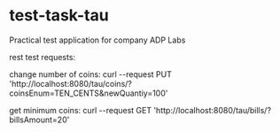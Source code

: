 # test-task-tau
Practical test application for company ADP Labs

rest test requests:

change number of coins:
  curl --request PUT 'http://localhost:8080/tau/coins/?coinsEnum=TEN_CENTS&newQuantiy=100'
  
get minimum coins:
  curl --request GET 'http://localhost:8080/tau/bills/?billsAmount=20'
